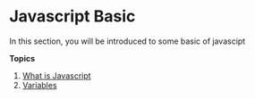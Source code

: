 # Javascript Basic

In this section, you will be introduced to some basic of javascipt

**Topics**

1. [What is Javascript](1-what-is-javascript/)
2. [Variables](2-variables/)
